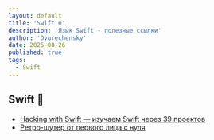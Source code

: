 ```yaml
---
layout: default
title: 'Swift ❄️'
description: 'Язык Swift - полезные ссылки'
author: 'Dvurechensky'
date: 2025-08-26
published: true
tags:
  - Swift
---
```


## Swift 🚩

- [Hacking with Swift — изучаем Swift через 39 проектов](https://www.hackingwithswift.com/read)
- [Ретро-шутер от первого лица с нуля](https://github.com/nicklockwood/RetroRampage)
